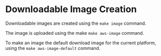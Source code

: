 # Downloadable Image Creation

Downloadable images are created using the `make image` command. 

The image is uploaded using the make `make aws-image` command.  

To make an image the default download image for the current platform, using the `make aws-image-default` command.
